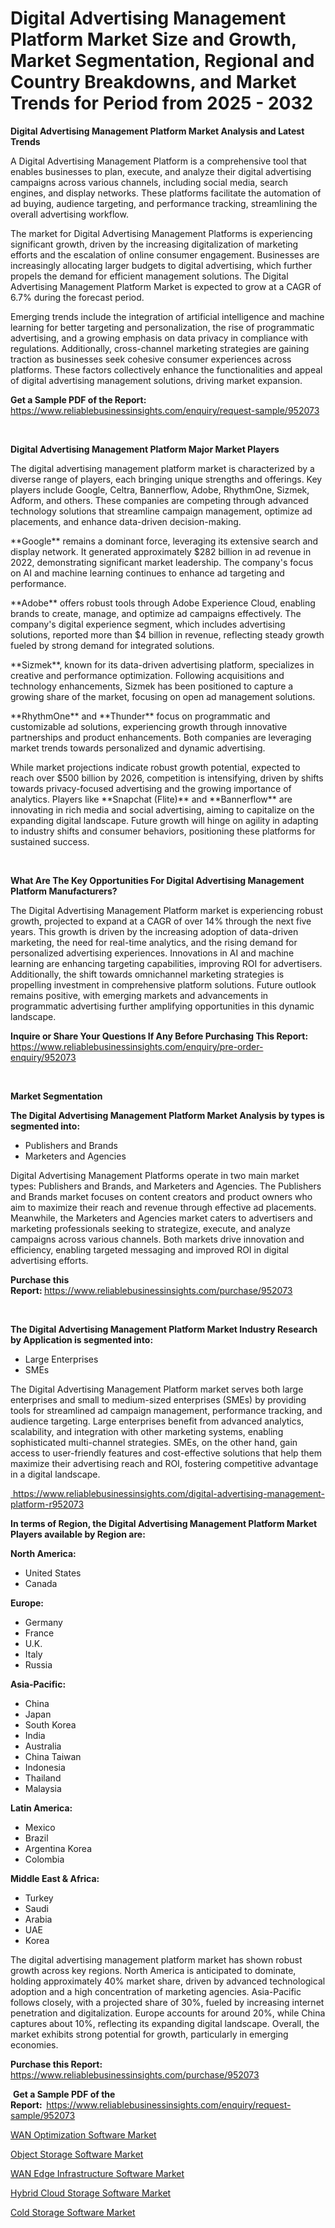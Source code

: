 <p><h1>Digital Advertising Management Platform Market Size and Growth, Market Segmentation, Regional and Country Breakdowns, and Market Trends for Period from 2025 -  2032</h1></p><p><strong>Digital Advertising Management Platform Market Analysis and Latest Trends</strong></p>
<p><p>A Digital Advertising Management Platform is a comprehensive tool that enables businesses to plan, execute, and analyze their digital advertising campaigns across various channels, including social media, search engines, and display networks. These platforms facilitate the automation of ad buying, audience targeting, and performance tracking, streamlining the overall advertising workflow.</p><p>The market for Digital Advertising Management Platforms is experiencing significant growth, driven by the increasing digitalization of marketing efforts and the escalation of online consumer engagement. Businesses are increasingly allocating larger budgets to digital advertising, which further propels the demand for efficient management solutions. The Digital Advertising Management Platform Market is expected to grow at a CAGR of 6.7% during the forecast period. </p><p>Emerging trends include the integration of artificial intelligence and machine learning for better targeting and personalization, the rise of programmatic advertising, and a growing emphasis on data privacy in compliance with regulations. Additionally, cross-channel marketing strategies are gaining traction as businesses seek cohesive consumer experiences across platforms. These factors collectively enhance the functionalities and appeal of digital advertising management solutions, driving market expansion.</p></p>
<p><strong>Get a Sample PDF of the Report:&nbsp;</strong> <a href="https://www.reliablebusinessinsights.com/enquiry/request-sample/952073?utm_campaign=1117&utm_medium=2&utm_source=Github&utm_content=ia&utm_term=06032025&utm_id=digital-advertising-management-platform">https://www.reliablebusinessinsights.com/enquiry/request-sample/952073</a></p>
<p>&nbsp;</p>
<p><strong>Digital Advertising Management Platform Major Market Players</strong></p>
<p><p>The digital advertising management platform market is characterized by a diverse range of players, each bringing unique strengths and offerings. Key players include Google, Celtra, Bannerflow, Adobe, RhythmOne, Sizmek, Adform, and others. These companies are competing through advanced technology solutions that streamline campaign management, optimize ad placements, and enhance data-driven decision-making.</p><p>**Google** remains a dominant force, leveraging its extensive search and display network. It generated approximately $282 billion in ad revenue in 2022, demonstrating significant market leadership. The company's focus on AI and machine learning continues to enhance ad targeting and performance.</p><p>**Adobe** offers robust tools through Adobe Experience Cloud, enabling brands to create, manage, and optimize ad campaigns effectively. The company's digital experience segment, which includes advertising solutions, reported more than $4 billion in revenue, reflecting steady growth fueled by strong demand for integrated solutions.</p><p>**Sizmek**, known for its data-driven advertising platform, specializes in creative and performance optimization. Following acquisitions and technology enhancements, Sizmek has been positioned to capture a growing share of the market, focusing on open ad management solutions.</p><p>**RhythmOne** and **Thunder** focus on programmatic and customizable ad solutions, experiencing growth through innovative partnerships and product enhancements. Both companies are leveraging market trends towards personalized and dynamic advertising.</p><p>While market projections indicate robust growth potential, expected to reach over $500 billion by 2026, competition is intensifying, driven by shifts towards privacy-focused advertising and the growing importance of analytics. Players like **Snapchat (Flite)** and **Bannerflow** are innovating in rich media and social advertising, aiming to capitalize on the expanding digital landscape. Future growth will hinge on agility in adapting to industry shifts and consumer behaviors, positioning these platforms for sustained success.</p></p>
<p>&nbsp;</p>
<p><strong>What Are The Key Opportunities For Digital Advertising Management Platform Manufacturers?</strong></p>
<p><p>The Digital Advertising Management Platform market is experiencing robust growth, projected to expand at a CAGR of over 14% through the next five years. This growth is driven by the increasing adoption of data-driven marketing, the need for real-time analytics, and the rising demand for personalized advertising experiences. Innovations in AI and machine learning are enhancing targeting capabilities, improving ROI for advertisers. Additionally, the shift towards omnichannel marketing strategies is propelling investment in comprehensive platform solutions. Future outlook remains positive, with emerging markets and advancements in programmatic advertising further amplifying opportunities in this dynamic landscape.</p></p>
<p><strong>Inquire or Share Your Questions If Any Before Purchasing This Report:</strong> <a href="https://www.reliablebusinessinsights.com/enquiry/pre-order-enquiry/952073?utm_campaign=1117&utm_medium=2&utm_source=Github&utm_content=ia&utm_term=06032025&utm_id=digital-advertising-management-platform">https://www.reliablebusinessinsights.com/enquiry/pre-order-enquiry/952073</a></p>
<p>&nbsp;</p>
<p><strong>Market Segmentation</strong></p>
<p><strong>The Digital Advertising Management Platform Market Analysis by types is segmented into:</strong></p>
<p><ul><li>Publishers and Brands</li><li>Marketers and Agencies</li></ul></p>
<p><p>Digital Advertising Management Platforms operate in two main market types: Publishers and Brands, and Marketers and Agencies. The Publishers and Brands market focuses on content creators and product owners who aim to maximize their reach and revenue through effective ad placements. Meanwhile, the Marketers and Agencies market caters to advertisers and marketing professionals seeking to strategize, execute, and analyze campaigns across various channels. Both markets drive innovation and efficiency, enabling targeted messaging and improved ROI in digital advertising efforts.</p></p>
<p><strong>Purchase this Report:&nbsp;</strong><a href="https://www.reliablebusinessinsights.com/purchase/952073?utm_campaign=1117&utm_medium=2&utm_source=Github&utm_content=ia&utm_term=06032025&utm_id=digital-advertising-management-platform">https://www.reliablebusinessinsights.com/purchase/952073</a></p>
<p>&nbsp;</p>
<p><strong>The Digital Advertising Management Platform Market Industry Research by Application is segmented into:</strong></p>
<p><ul><li>Large Enterprises</li><li>SMEs</li></ul></p>
<p><p>The Digital Advertising Management Platform market serves both large enterprises and small to medium-sized enterprises (SMEs) by providing tools for streamlined ad campaign management, performance tracking, and audience targeting. Large enterprises benefit from advanced analytics, scalability, and integration with other marketing systems, enabling sophisticated multi-channel strategies. SMEs, on the other hand, gain access to user-friendly features and cost-effective solutions that help them maximize their advertising reach and ROI, fostering competitive advantage in a digital landscape.</p></p>
<p><a href="https://www.reliablebusinessinsights.com/digital-advertising-management-platform-r952073?utm_campaign=1117&utm_medium=2&utm_source=Github&utm_content=ia&utm_term=06032025&utm_id=digital-advertising-management-platform">&nbsp;https://www.reliablebusinessinsights.com/digital-advertising-management-platform-r952073</a></p>
<p><strong>In terms of Region, the Digital Advertising Management Platform Market Players available by Region are:</strong></p>
<p>
    <p> <strong> North America: </strong>
        <ul>
            <li>United States</li>
            <li>Canada</li>
        </ul>
        </p> 
    <p> <strong> Europe: </strong>
        <ul>
            <li>Germany</li>
            <li>France</li>
            <li>U.K.</li>
            <li>Italy</li>
            <li>Russia</li>
        </ul>
        </p> 
    <p> <strong> Asia-Pacific: </strong>
        <ul>
            <li>China</li>
            <li>Japan</li>
            <li>South Korea</li>
            <li>India</li>
            <li>Australia</li>
            <li>China Taiwan</li>
            <li>Indonesia</li>
            <li>Thailand</li>
            <li>Malaysia</li>
        </ul>
        </p> 
    <p> <strong> Latin America: </strong>
        <ul>
            <li>Mexico</li>
            <li>Brazil</li>
            <li>Argentina Korea</li>
            <li>Colombia</li>
        </ul>
        </p> 
    <p> <strong> Middle East & Africa: </strong>
        <ul>
            <li>Turkey</li>
            <li>Saudi</li>
            <li>Arabia</li>
            <li>UAE</li>
            <li>Korea</li>
        </ul>
    </p>
    </p>
<p><p>The digital advertising management platform market has shown robust growth across key regions. North America is anticipated to dominate, holding approximately 40% market share, driven by advanced technological adoption and a high concentration of marketing agencies. Asia-Pacific follows closely, with a projected share of 30%, fueled by increasing internet penetration and digitalization. Europe accounts for around 20%, while China captures about 10%, reflecting its expanding digital landscape. Overall, the market exhibits strong potential for growth, particularly in emerging economies.</p></p>
<p><strong>Purchase this Report: </strong><a href="https://www.reliablebusinessinsights.com/purchase/952073?utm_campaign=1117&utm_medium=2&utm_source=Github&utm_content=ia&utm_term=06032025&utm_id=digital-advertising-management-platform">https://www.reliablebusinessinsights.com/purchase/952073</a></p>
<p>&nbsp;<strong>Get a Sample PDF of the Report:&nbsp;&nbsp;</strong><a href="https://www.reliablebusinessinsights.com/enquiry/request-sample/952073?utm_campaign=1117&utm_medium=2&utm_source=Github&utm_content=ia&utm_term=06032025&utm_id=digital-advertising-management-platform">https://www.reliablebusinessinsights.com/enquiry/request-sample/952073</a></p>
<p><strong></strong></p>
<p><p><a href="https://github.com/jullselai/Market-Research-Report-List-1/blob/main/wan-optimization-software-market.md?utm_campaign=1117&utm_medium=2&utm_source=Github&utm_content=ia&utm_term=06032025&utm_id=digital-advertising-management-platform">WAN Optimization Software Market</a></p><p><a href="https://github.com/luhleickov/Market-Research-Report-List-1/blob/main/object-storage-software-market.md?utm_campaign=1117&utm_medium=2&utm_source=Github&utm_content=ia&utm_term=06032025&utm_id=digital-advertising-management-platform">Object Storage Software Market</a></p><p><a href="https://github.com/dusektwinec3/Market-Research-Report-List-1/blob/main/wan-edge-infrastructure-software-market.md?utm_campaign=1117&utm_medium=2&utm_source=Github&utm_content=ia&utm_term=06032025&utm_id=digital-advertising-management-platform">WAN Edge Infrastructure Software Market</a></p><p><a href="https://github.com/elceryaneik/Market-Research-Report-List-1/blob/main/hybrid-cloud-storage-software-market.md?utm_campaign=1117&utm_medium=2&utm_source=Github&utm_content=ia&utm_term=06032025&utm_id=digital-advertising-management-platform">Hybrid Cloud Storage Software Market</a></p><p><a href="https://github.com/sukeldrage0g/Market-Research-Report-List-1/blob/main/cold-storage-software-market.md?utm_campaign=1117&utm_medium=2&utm_source=Github&utm_content=ia&utm_term=06032025&utm_id=digital-advertising-management-platform">Cold Storage Software Market</a></p></p>